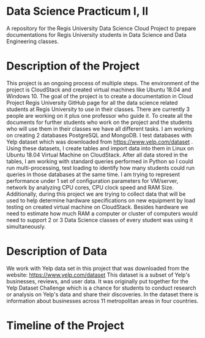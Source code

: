 # Data Science Practicum I, II

A repository for the Regis University Data Science Cloud Project to prepare documentations for Regis University students in Data Science and Data Engineering classes.

# Description of the Project

   This project is an ongoing process of multiple steps. The environment of the project is CloudStack and created virtual machines like Ubuntu 18.04 and Windows 10. The goal of the project is to create a documentation in Cloud Project Regis University GitHub page for all the data science related students at Regis University to use in their classes. 
   There are currently 3 people are working on it plus one professor who guide it. To create all the documents for further students who work on the project and the students who will use them in their classes we have all different tasks. I am working on creating 2 databases PostgreSQL and MongoDB. I test databases with Yelp dataset which was downloaded from https://www.yelp.com/dataset . Using these datasets, I create tables and import data into them in Linux on Ubuntu 18.04 Virtual Machine on CloudStack. After all data stored in the tables, I am working with standard queries performed in Python so I could run multi-processing, test loading to identify how many students could run queries in those databases at the same time. 
   I am trying to represent performance under 1 set of configuration parameters for VM/server, network by analyzing CPU cores, CPU clock speed and RAM Size. Additionally, during this project we are trying to collect data that will be used to help determine hardware specifications on new equipment by load testing on created virtual machine on CloudStack. Besides hardware we need to estimate how much RAM a computer or cluster of computers would need to support 2 or 3 Data Science classes of every student was using it simultaneously.

# Description of Data 

   We work with Yelp data set in this project that was downloaded from the website: https://www.yelp.com/dataset
This dataset is a subset of Yelp's businesses, reviews, and user data. It was originally put together for the Yelp Dataset Challenge which is a chance for students to conduct research or analysis on Yelp's data and share their discoveries. In the dataset there is information about businesses across 11 metropolitan areas in four countries.

# Timeline of the Project 
